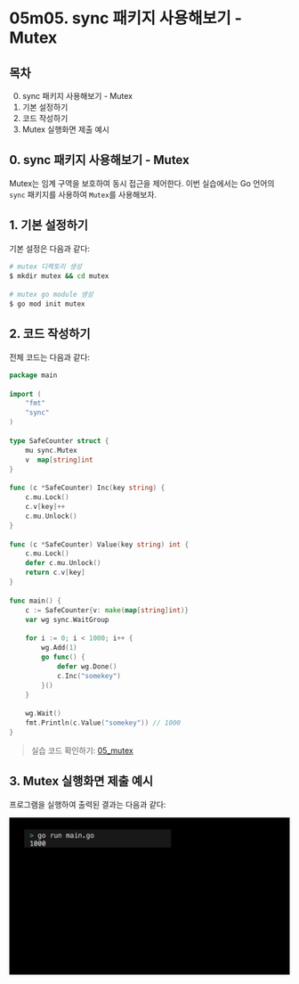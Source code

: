 # 05m05. sync 패키지 사용해보기 - Mutex

## 목차
0. sync 패키지 사용해보기 - Mutex
1. 기본 설정하기
2. 코드 작성하기
3. Mutex 실행화면 제출 예시

## 0. sync 패키지 사용해보기 - Mutex
Mutex는 임계 구역을 보호하여 동시 접근을 제어한다. 이번 실습에서는 Go 언어의 `sync` 패키지를 사용하여 `Mutex`를 사용해보자.

## 1. 기본 설정하기
기본 설정은 다음과 같다:
```sh
# mutex 디렉토리 생성
$ mkdir mutex && cd mutex

# mutex go module 생성 
$ go mod init mutex
```

## 2. 코드 작성하기
전체 코드는 다음과 같다: 
```go
package main

import (
	"fmt"
	"sync"
)

type SafeCounter struct {
	mu sync.Mutex
	v  map[string]int
}

func (c *SafeCounter) Inc(key string) {
	c.mu.Lock()
	c.v[key]++
	c.mu.Unlock()
}

func (c *SafeCounter) Value(key string) int {
	c.mu.Lock()
	defer c.mu.Unlock()
	return c.v[key]
}

func main() {
	c := SafeCounter{v: make(map[string]int)}
	var wg sync.WaitGroup

	for i := 0; i < 1000; i++ {
		wg.Add(1)
		go func() {
			defer wg.Done()
			c.Inc("somekey")
		}()
	}

	wg.Wait()
	fmt.Println(c.Value("somekey")) // 1000
}
```
> 실습 코드 확인하기: [05_mutex](../code/05_mutex/)

## 3. Mutex 실행화면 제출 예시
프로그램을 실행하여 출력된 결과는 다음과 같다:
<div style="text-align: center;">
   <img src="../assets/05_concurrency_mutex_result_example.png" alt="05_concurrency_mutex_result_example" width="600"/>
</div>
